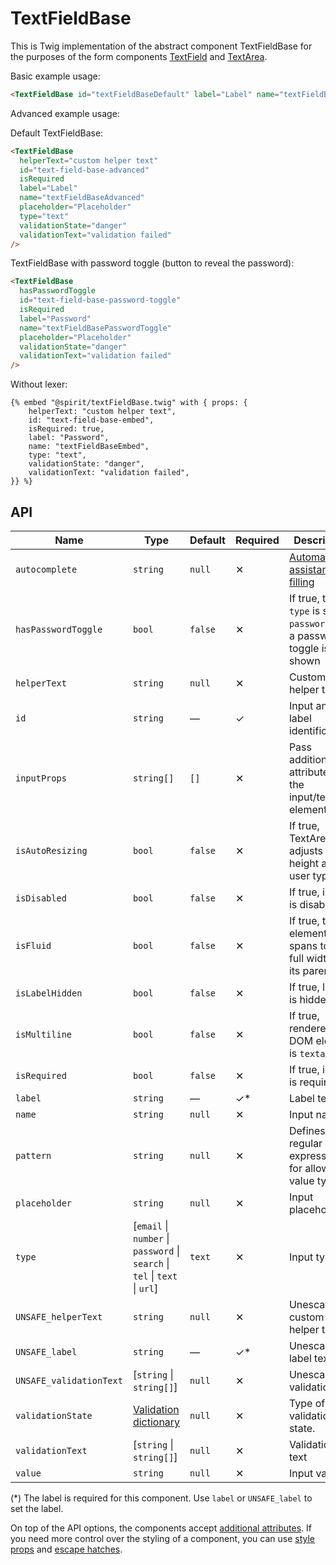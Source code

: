 # TextFieldBase

This is Twig implementation of the abstract component TextFieldBase for the purposes of the form components [TextField][textfield] and [TextArea][textarea].

Basic example usage:

```html
<TextFieldBase id="textFieldBaseDefault" label="Label" name="textFieldBaseDefault" />
```

Advanced example usage:

Default TextFieldBase:

```html
<TextFieldBase
  helperText="custom helper text"
  id="text-field-base-advanced"
  isRequired
  label="Label"
  name="textFieldBaseAdvanced"
  placeholder="Placeholder"
  type="text"
  validationState="danger"
  validationText="validation failed"
/>
```

TextFieldBase with password toggle (button to reveal the password):

```html
<TextFieldBase
  hasPasswordToggle
  id="text-field-base-password-toggle"
  isRequired
  label="Password"
  name="textFieldBasePasswordToggle"
  placeholder="Placeholder"
  validationState="danger"
  validationText="validation failed"
/>
```

Without lexer:

```twig
{% embed "@spirit/textFieldBase.twig" with { props: {
    helperText: "custom helper text",
    id: "text-field-base-embed",
    isRequired: true,
    label: "Password",
    name: "textFieldBaseEmbed",
    type: "text",
    validationState: "danger",
    validationText: "validation failed",
}} %}
```

## API

| Name                    | Type                                                                        | Default | Required | Description                                                             |
| ----------------------- | --------------------------------------------------------------------------- | ------- | -------- | ----------------------------------------------------------------------- |
| `autocomplete`          | `string`                                                                    | `null`  | ✕        | [Automated assistance in filling][autocomplete-attr]                    |
| `hasPasswordToggle`     | `bool`                                                                      | `false` | ✕        | If true, the `type` is set to `password` and a password toggle is shown |
| `helperText`            | `string`                                                                    | `null`  | ✕        | Custom helper text                                                      |
| `id`                    | `string`                                                                    | —       | ✓        | Input and label identification                                          |
| `inputProps`            | `string[]`                                                                  | `[]`    | ✕        | Pass additional attributes to the input/textarea element                |
| `isAutoResizing`        | `bool`                                                                      | `false` | ✕        | If true, TextArea adjusts its height as user types                      |
| `isDisabled`            | `bool`                                                                      | `false` | ✕        | If true, input is disabled                                              |
| `isFluid`               | `bool`                                                                      | `false` | ✕        | If true, the element spans to the full width of its parent              |
| `isLabelHidden`         | `bool`                                                                      | `false` | ✕        | If true, label is hidden                                                |
| `isMultiline`           | `bool`                                                                      | `false` | ✕        | If true, rendered DOM element is `textarea`                             |
| `isRequired`            | `bool`                                                                      | `false` | ✕        | If true, input is required                                              |
| `label`                 | `string`                                                                    | —       | ✓\*      | Label text                                                              |
| `name`                  | `string`                                                                    | `null`  | ✕        | Input name                                                              |
| `pattern`               | `string`                                                                    | `null`  | ✕        | Defines regular expressions for allowed value types                     |
| `placeholder`           | `string`                                                                    | `null`  | ✕        | Input placeholder                                                       |
| `type`                  | [`email` \| `number` \| `password` \| `search` \| `tel` \| `text` \| `url`] | `text`  | ✕        | Input type                                                              |
| `UNSAFE_helperText`     | `string`                                                                    | `null`  | ✕        | Unescaped custom helper text                                            |
| `UNSAFE_label`          | `string`                                                                    | —       | ✓\*      | Unescaped label text                                                    |
| `UNSAFE_validationText` | [`string` \| `string[]`]                                                    | `null`  | ✕        | Unescaped validation text                                               |
| `validationState`       | [Validation dictionary][dictionary-validation]                              | `null`  | ✕        | Type of validation state.                                               |
| `validationText`        | [`string` \| `string[]`]                                                    | `null`  | ✕        | Validation text                                                         |
| `value`                 | `string`                                                                    | `null`  | ✕        | Input value                                                             |

(\*) The label is required for this component. Use `label` or `UNSAFE_label` to set the label.

On top of the API options, the components accept [additional attributes][readme-additional-attributes].
If you need more control over the styling of a component, you can use [style props][readme-style-props]
and [escape hatches][readme-escape-hatches].

[autocomplete-attr]: https://developer.mozilla.org/en-US/docs/Web/HTML/Attributes/autocomplete
[autocomplete-attr]: https://developer.mozilla.org/en-US/docs/Web/HTML/Attributes/autocomplete
[dictionary-validation]: https://github.com/lmc-eu/spirit-design-system/blob/main/docs/DICTIONARIES.md#validation
[readme-additional-attributes]: https://github.com/lmc-eu/spirit-design-system/blob/main/packages/web-twig/README.md#additional-attributes
[readme-escape-hatches]: https://github.com/lmc-eu/spirit-design-system/blob/main/packages/web-twig/README.md#escape-hatches
[readme-style-props]: https://github.com/lmc-eu/spirit-design-system/blob/main/packages/web-twig/README.md#style-props
[textarea]: https://github.com/lmc-eu/spirit-design-system/tree/main/packages/web/src/scss/components/TextArea
[textfield]: https://github.com/lmc-eu/spirit-design-system/tree/main/packages/web/src/scss/components/TextField
